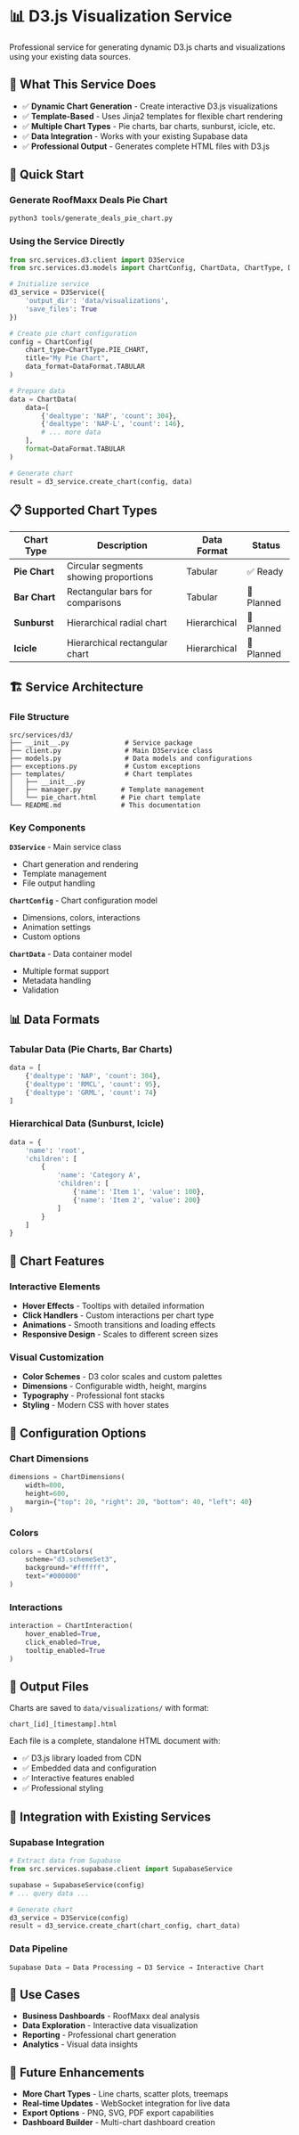 # 📊 D3.js Visualization Service

Professional service for generating dynamic D3.js charts and visualizations using your existing data sources.

## 🎯 What This Service Does

- ✅ **Dynamic Chart Generation** - Create interactive D3.js visualizations
- ✅ **Template-Based** - Uses Jinja2 templates for flexible chart rendering  
- ✅ **Multiple Chart Types** - Pie charts, bar charts, sunburst, icicle, etc.
- ✅ **Data Integration** - Works with your existing Supabase data
- ✅ **Professional Output** - Generates complete HTML files with D3.js

## 🚀 Quick Start

### Generate RoofMaxx Deals Pie Chart
```bash
python3 tools/generate_deals_pie_chart.py
```

### Using the Service Directly
```python
from src.services.d3.client import D3Service
from src.services.d3.models import ChartConfig, ChartData, ChartType, DataFormat

# Initialize service
d3_service = D3Service({
    'output_dir': 'data/visualizations',
    'save_files': True
})

# Create pie chart configuration
config = ChartConfig(
    chart_type=ChartType.PIE_CHART,
    title="My Pie Chart",
    data_format=DataFormat.TABULAR
)

# Prepare data
data = ChartData(
    data=[
        {'dealtype': 'NAP', 'count': 304},
        {'dealtype': 'NAP-L', 'count': 146},
        # ... more data
    ],
    format=DataFormat.TABULAR
)

# Generate chart
result = d3_service.create_chart(config, data)
```

## 📋 Supported Chart Types

| Chart Type | Description | Data Format | Status |
|------------|-------------|-------------|---------|
| **Pie Chart** | Circular segments showing proportions | Tabular | ✅ Ready |
| **Bar Chart** | Rectangular bars for comparisons | Tabular | 🔄 Planned |
| **Sunburst** | Hierarchical radial chart | Hierarchical | 🔄 Planned |
| **Icicle** | Hierarchical rectangular chart | Hierarchical | 🔄 Planned |

## 🏗️ Service Architecture

### File Structure
```
src/services/d3/
├── __init__.py              # Service package
├── client.py                # Main D3Service class
├── models.py                # Data models and configurations
├── exceptions.py            # Custom exceptions
├── templates/               # Chart templates
│   ├── __init__.py
│   ├── manager.py          # Template management
│   └── pie_chart.html      # Pie chart template
└── README.md               # This documentation
```

### Key Components

**`D3Service`** - Main service class
- Chart generation and rendering
- Template management
- File output handling

**`ChartConfig`** - Chart configuration model
- Dimensions, colors, interactions
- Animation settings
- Custom options

**`ChartData`** - Data container model  
- Multiple format support
- Metadata handling
- Validation

## 📊 Data Formats

### Tabular Data (Pie Charts, Bar Charts)
```python
data = [
    {'dealtype': 'NAP', 'count': 304},
    {'dealtype': 'RMCL', 'count': 95},
    {'dealtype': 'GRML', 'count': 74}
]
```

### Hierarchical Data (Sunburst, Icicle)
```python
data = {
    'name': 'root',
    'children': [
        {
            'name': 'Category A',
            'children': [
                {'name': 'Item 1', 'value': 100},
                {'name': 'Item 2', 'value': 200}
            ]
        }
    ]
}
```

## 🎨 Chart Features

### Interactive Elements
- **Hover Effects** - Tooltips with detailed information
- **Click Handlers** - Custom interactions per chart type
- **Animations** - Smooth transitions and loading effects
- **Responsive Design** - Scales to different screen sizes

### Visual Customization
- **Color Schemes** - D3 color scales and custom palettes
- **Dimensions** - Configurable width, height, margins
- **Typography** - Professional font stacks
- **Styling** - Modern CSS with hover states

## 🔧 Configuration Options

### Chart Dimensions
```python
dimensions = ChartDimensions(
    width=800,
    height=600,
    margin={"top": 20, "right": 20, "bottom": 40, "left": 40}
)
```

### Colors
```python
colors = ChartColors(
    scheme="d3.schemeSet3",
    background="#ffffff",
    text="#000000"
)
```

### Interactions
```python
interaction = ChartInteraction(
    hover_enabled=True,
    click_enabled=True,
    tooltip_enabled=True
)
```

## 📁 Output Files

Charts are saved to `data/visualizations/` with format:
```
chart_[id]_[timestamp].html
```

Each file is a complete, standalone HTML document with:
- ✅ D3.js library loaded from CDN
- ✅ Embedded data and configuration
- ✅ Interactive features enabled
- ✅ Professional styling

## 🔗 Integration with Existing Services

### Supabase Integration
```python
# Extract data from Supabase
from src.services.supabase.client import SupabaseService

supabase = SupabaseService(config)
# ... query data ...

# Generate chart
d3_service = D3Service(config)
result = d3_service.create_chart(chart_config, chart_data)
```

### Data Pipeline
```
Supabase Data → Data Processing → D3 Service → Interactive Chart
```

## 🎯 Use Cases

- **Business Dashboards** - RoofMaxx deal analysis
- **Data Exploration** - Interactive data visualization  
- **Reporting** - Professional chart generation
- **Analytics** - Visual data insights

## 🚀 Future Enhancements

- **More Chart Types** - Line charts, scatter plots, treemaps
- **Real-time Updates** - WebSocket integration for live data
- **Export Options** - PNG, SVG, PDF export capabilities
- **Dashboard Builder** - Multi-chart dashboard creation 